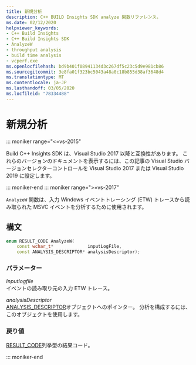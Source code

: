 ```yaml
---
title: 新規分析
description: C++ BUILD Insights SDK analyze 関数リファレンス。
ms.date: 02/12/2020
helpviewer_keywords:
- C++ Build Insights
- C++ Build Insights SDK
- AnalyzeW
- throughput analysis
- build time analysis
- vcperf.exe
ms.openlocfilehash: bd9b401f08941134d3c267df5c23c5d9e981cb86
ms.sourcegitcommit: 3e8fa01f323bc5043a48a0c18b855d38af3648d4
ms.translationtype: MT
ms.contentlocale: ja-JP
ms.lasthandoff: 03/05/2020
ms.locfileid: "78334488"
---
```

# <a name="analyzew"></a>新規分析

::: moniker range="<=vs-2015"

Build C++ Insights SDK は、Visual Studio 2017 以降と互換性があります。 これらのバージョンのドキュメントを表示するには、この記事の Visual Studio バージョンセレクターコントロールを Visual Studio 2017 または Visual Studio 2019 に設定します。

::: moniker-end
::: moniker range=">=vs-2017"

`AnalyzeW` 関数は、入力 Windows イベントトレーシング (ETW) トレースから読み取られた MSVC イベントを分析するために使用されます。

## <a name="syntax"></a>構文

```cpp
enum RESULT_CODE AnalyzeW(
    const wchar_t*             inputLogFile,
    const ANALYSIS_DESCRIPTOR* analysisDescriptor);
```

### <a name="parameters"></a>パラメーター

*Inputlogfile*\
イベントの読み取り元の入力 ETW トレース。

*analysisDescriptor*\
[ANALYSIS_DESCRIPTOR](../other-types/analysis-descriptor-struct.md)オブジェクトへのポインター。 分析を構成するには、このオブジェクトを使用します。

### <a name="return-value"></a>戻り値

[RESULT_CODE](../other-types/result-code-enum.md)列挙型の結果コード。

::: moniker-end
